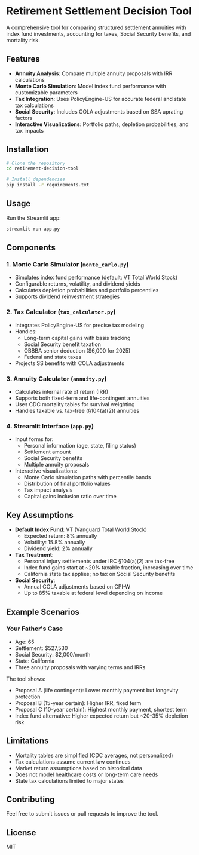 # Retirement Settlement Decision Tool

A comprehensive tool for comparing structured settlement annuities with index fund investments, accounting for taxes, Social Security benefits, and mortality risk.

## Features

- **Annuity Analysis**: Compare multiple annuity proposals with IRR calculations
- **Monte Carlo Simulation**: Model index fund performance with customizable parameters
- **Tax Integration**: Uses PolicyEngine-US for accurate federal and state tax calculations
- **Social Security**: Includes COLA adjustments based on SSA uprating factors
- **Interactive Visualizations**: Portfolio paths, depletion probabilities, and tax impacts

## Installation

```bash
# Clone the repository
cd retirement-decision-tool

# Install dependencies
pip install -r requirements.txt
```

## Usage

Run the Streamlit app:

```bash
streamlit run app.py
```

## Components

### 1. Monte Carlo Simulator (`monte_carlo.py`)
- Simulates index fund performance (default: VT Total World Stock)
- Configurable returns, volatility, and dividend yields
- Calculates depletion probabilities and portfolio percentiles
- Supports dividend reinvestment strategies

### 2. Tax Calculator (`tax_calculator.py`)
- Integrates PolicyEngine-US for precise tax modeling
- Handles:
  - Long-term capital gains with basis tracking
  - Social Security benefit taxation
  - OBBBA senior deduction ($6,000 for 2025)
  - Federal and state taxes
- Projects SS benefits with COLA adjustments

### 3. Annuity Calculator (`annuity.py`)
- Calculates internal rate of return (IRR)
- Supports both fixed-term and life-contingent annuities
- Uses CDC mortality tables for survival weighting
- Handles taxable vs. tax-free (§104(a)(2)) annuities

### 4. Streamlit Interface (`app.py`)
- Input forms for:
  - Personal information (age, state, filing status)
  - Settlement amount
  - Social Security benefits
  - Multiple annuity proposals
- Interactive visualizations:
  - Monte Carlo simulation paths with percentile bands
  - Distribution of final portfolio values
  - Tax impact analysis
  - Capital gains inclusion ratio over time

## Key Assumptions

- **Default Index Fund**: VT (Vanguard Total World Stock)
  - Expected return: 8% annually
  - Volatility: 15.8% annually
  - Dividend yield: 2% annually
- **Tax Treatment**:
  - Personal injury settlements under IRC §104(a)(2) are tax-free
  - Index fund gains start at ~20% taxable fraction, increasing over time
  - California state tax applies; no tax on Social Security benefits
- **Social Security**:
  - Annual COLA adjustments based on CPI-W
  - Up to 85% taxable at federal level depending on income

## Example Scenarios

### Your Father's Case
- Age: 65
- Settlement: $527,530
- Social Security: $2,000/month
- State: California
- Three annuity proposals with varying terms and IRRs

The tool shows:
- Proposal A (life contingent): Lower monthly payment but longevity protection
- Proposal B (15-year certain): Higher IRR, fixed term
- Proposal C (10-year certain): Highest monthly payment, shortest term
- Index fund alternative: Higher expected return but ~20-35% depletion risk

## Limitations

- Mortality tables are simplified (CDC averages, not personalized)
- Tax calculations assume current law continues
- Market return assumptions based on historical data
- Does not model healthcare costs or long-term care needs
- State tax calculations limited to major states

## Contributing

Feel free to submit issues or pull requests to improve the tool.

## License

MIT